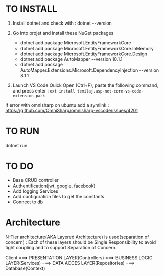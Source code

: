# TO INSTALL
1) Install dotnet and check with :  dotnet --version
2) Go into projet and install these NuGet packages
    - dotnet add package Microsoft.EntityFrameworkCore
    - dotnet add package Microsoft.EntityFrameworkCore.InMemory
    - dotnet add package Microsoft.EntityFrameworkCore.Design
    - dotnet add package AutoMapper --version 10.1.1
    - dotnet add package AutoMapper.Extensions.Microsoft.DependencyInjection --version 8.1.1

3) Launch VS Code Quick Open (Ctrl+P), paste the following command, and press enter : 
```ext install temilaj.asp-net-core-vs-code-extension-pack```

If error with omnisharp on ubuntu add a symlink : 
https://github.com/OmniSharp/omnisharp-vscode/issues/4201
# TO RUN

dotnet run

# TO DO

- Base CRUD controller
- Authentification(jwt, google, facebook)
- Add logging Services
- Add configuration files to get the constants
- Connect to db

# Architecture

 N-Tier architecture(AKA Layered Architecture) is used(separation of concern) : 
 Each of these layers should be Single Responsibility to avoid tight coupling and to support Separation of Concern.
 
 Client ===> PRESENTATION LAYER(Controllers) ===> BUSINESS LOGIC LAYER(Services) ===> DATA ACCES LAYER(Repositories) ===> Database(Context)




